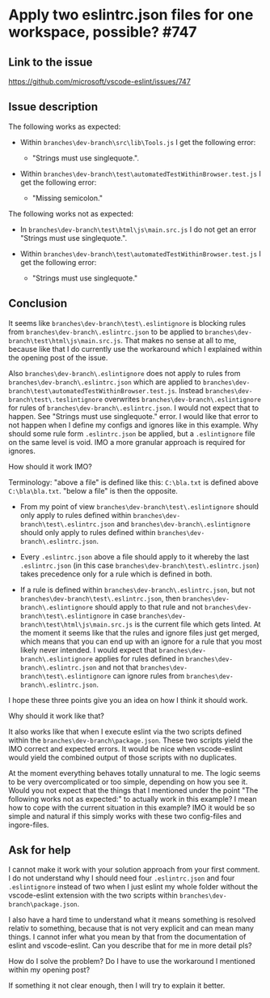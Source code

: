 # Apply two eslintrc.json files for one workspace, possible? #747

## Link to the issue

https://github.com/microsoft/vscode-eslint/issues/747

## Issue description

The following works as expected:

- Within `branches\dev-branch\src\lib\Tools.js` I get the following error: 
	- "Strings must use singlequote.".

- Within `branches\dev-branch\test\automatedTestWithinBrowser.test.js` I get the following error: 
	- "Missing semicolon."

The following works not as expected:

- In `branches\dev-branch\test\html\js\main.src.js` I do not get an error "Strings must use singlequote.".

- Within `branches\dev-branch\test\automatedTestWithinBrowser.test.js` I get the following error: 
	- "Strings must use singlequote."

## Conclusion

It seems like `branches\dev-branch\test\.eslintignore` is blocking rules from `branches\dev-branch\.eslintrc.json` to be applied to `branches\dev-branch\test\html\js\main.src.js`. That makes no sense at all to me, because like that I do currently use the workaround which I explained within the opening post of the issue.

Also `branches\dev-branch\.eslintignore` does not apply to rules from `branches\dev-branch\.eslintrc.json` which are applied to `branches\dev-branch\test\automatedTestWithinBrowser.test.js`. Instead `branches\dev-branch\test\.teslintignore` overwrites `branches\dev-branch\.eslintignore` for rules of `branches\dev-branch\.eslintrc.json`. I would not expect that to happen. See "Strings must use singlequote." error. I would like that error to not happen when I define my configs and ignores like in this example. Why should some rule form `.eslintrc.json` be applied, but a `.eslintignore` file on the same level is void. IMO a more granular approach is required for ignores.

How should it work IMO?

Terminology: "above a file" is defined like this: `C:\bla.txt` is defined above `C:\bla\bla.txt`. "below a file" is then the opposite.

- From my point of view `branches\dev-branch\test\.eslintignore` should only apply to rules defined within `branches\dev-branch\test\.eslintrc.json` and `branches\dev-branch\.eslintignore` should only apply to rules defined within `branches\dev-branch\.eslintrc.json`.

- Every `.eslintrc.json` above a file should apply to it whereby the last `.eslintrc.json` (in this case `branches\dev-branch\test\.eslintrc.json`) takes precedence only for a rule which is defined in both. 

- If a rule is defined within `branches\dev-branch\.eslintrc.json`, but not `branches\dev-branch\test\.eslintrc.json`, then `branches\dev-branch\.eslintignore` should apply to that rule and not `branches\dev-branch\test\.eslintignore` in case `branches\dev-branch\test\html\js\main.src.js` is the current file which gets linted. At the moment it seems like that the rules and ignore files just get merged, which means that you can end up with an ignore for a rule that you most likely never intended. I would expect that `branches\dev-branch\.eslintignore` applies for rules defined in `branches\dev-branch\.eslintrc.json` and not that `branches\dev-branch\test\.eslintignore` can ignore rules from  `branches\dev-branch\.eslintrc.json`.

I hope these three points give you an idea on how I think it should work.

Why should it work like that?

It also works like that when I execute eslint via the two scripts defined within the `branches\dev-branch\package.json`. These two scripts yield the IMO correct and expected errors. It would be nice when vscode-eslint would yield the combined output of those scripts with no duplicates.

At the moment everything behaves totally unnatural to me. The logic seems to be very overcomplicated or too simple, depending on how you see it. Would you not expect that the things that I mentioned under the point "The following works not as expected:" to actually work in this example? I mean how to cope with the current situation in this example? IMO it would be so simple and natural if this simply works with these two config-files and ingore-files.

## Ask for help

I cannot make it work with your solution approach from your first comment. I do not understand why I should need four `.eslintrc.json` and four `.eslintignore` instead of two when I just eslint my whole folder without the vscode-eslint extension with the two scripts within `branches\dev-branch\package.json`.

I also have a hard time to understand what it means something is resolved relativ to something, because that is not very explicit and can mean many things. I cannot infer what you mean by that from the documentation of eslint and vscode-eslint. Can you describe that for me in more detail pls?

How do I solve the problem? Do I have to use the workaround I mentioned within my opening post?

If something it not clear enough, then I will try to explain it better.